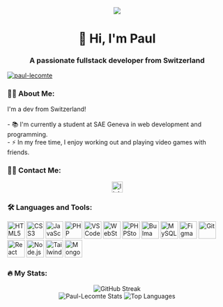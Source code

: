 <div align="center">
  <img src="https://visitor-badge.laobi.icu/badge?page_id=Paul-Lecomte.Paul-Lecomte&" />
</div>

<h1 align="center">👋 Hi, I'm Paul</h1>
<h3 align="center">A passionate fullstack developer from Switzerland</h3>

<p align="left"> <a href="https://github.com/ryo-ma/github-profile-trophy"><img src="https://github-profile-trophy.vercel.app/?username=paul-lecomte" alt="paul-lecomte" /></a> </p>

<h3 align="left">👩‍💻 About Me:</h3>

<p align="left">
  I'm a dev from Switzerland!<br><br>
  - 📚 I'm currently a student at SAE Geneva in web development and programming.<br>
  - ⚡ In my free time, I enjoy working out and playing video games with friends.
</p>

<h3 align="left">👩‍💻 Contact Me:</h3>

<div align="center">
  <a href="https://ch.linkedin.com/in/paul-lecomte-539b46216" target="_blank">
    <img src="https://img.shields.io/static/v1?message=LinkedIn&logo=linkedin&label=&color=0077B5&logoColor=white&labelColor=&style=for-the-badge" height="25" alt="linkedin logo"  />
  </a>
</div>

<h3 align="left">🛠 Languages and Tools:</h3>

<div align="left">
  <img src="https://cdn.jsdelivr.net/gh/devicons/devicon/icons/html5/html5-original.svg" height="40" alt="HTML5" />
  <img src="https://cdn.jsdelivr.net/gh/devicons/devicon/icons/css3/css3-original.svg" height="40" alt="CSS3" />
  <img src="https://cdn.jsdelivr.net/gh/devicons/devicon/icons/javascript/javascript-original.svg" height="40" alt="JavaScript" />
  <img src="https://cdn.jsdelivr.net/gh/devicons/devicon/icons/php/php-original.svg" height="40" alt="PHP" />
  <img src="https://cdn.jsdelivr.net/gh/devicons/devicon/icons/vscode/vscode-original.svg" height="40" alt="VSCode" />
  <img src="https://cdn.jsdelivr.net/gh/devicons/devicon/icons/webstorm/webstorm-original.svg" height="40" alt="WebStorm" />
  <img src="https://cdn.jsdelivr.net/gh/devicons/devicon/icons/phpstorm/phpstorm-original.svg" height="40" alt="PHPStorm" />
  <img src="https://cdn.jsdelivr.net/gh/devicons/devicon/icons/bulma/bulma-plain.svg" height="40" alt="Bulma" />
  <img src="https://cdn.jsdelivr.net/gh/devicons/devicon/icons/mysql/mysql-original.svg" height="40" alt="MySQL" />
  <img src="https://cdn.jsdelivr.net/gh/devicons/devicon/icons/figma/figma-original.svg" height="40" alt="Figma" />
  <img src="https://cdn.jsdelivr.net/gh/devicons/devicon/icons/git/git-original.svg" height="40" alt="Git" />
  <img src="https://cdn.jsdelivr.net/gh/devicons/devicon/icons/react/react-original.svg" height="40" alt="React" />
  <img src="https://cdn.jsdelivr.net/gh/devicons/devicon/icons/nodejs/nodejs-original.svg" height="40" alt="Node.js" />
  <img src="https://cdn.jsdelivr.net/gh/devicons/devicon/icons/tailwindcss/tailwindcss-original-wordmark.svg" height="40" alt="Tailwind CSS" />
  <img src="https://cdn.jsdelivr.net/gh/devicons/devicon/icons/mongodb/mongodb-original.svg" height="40" alt="MongoDB" />
</div>

<h3 align="left">🔥 My Stats:</h3>

<div align="center">
  <img src="https://github-readme-streak-stats.herokuapp.com/?user=Paul-Lecomte&theme=dark&hide_border=true" alt="GitHub Streak" />
</div>

<div align="center">
  <img src="https://github-readme-stats.vercel.app/api?username=Paul-Lecomte&theme=dark&show_icons=true&hide_border=true&count_private=true" alt="Paul-Lecomte Stats" />
  <img src="https://github-readme-stats.vercel.app/api/top-langs?username=Paul-Lecomte&show_icons=true&locale=en&layout=compact&theme=dark&hide_border=true" alt="Top Languages" />
</div>
